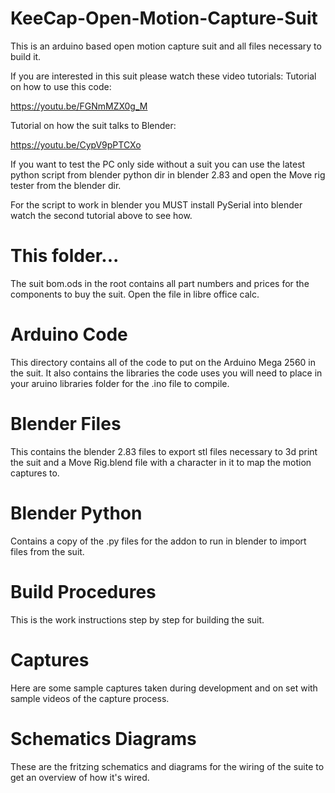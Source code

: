 # KeeCap-Open-Motion-Capture-Suit
This is an arduino based open motion capture suit and all files necessary to build it.

If you are interested in this suit please watch these video tutorials:
Tutorial on how to use this code:

https://youtu.be/FGNmMZX0g_M

Tutorial on how the suit talks to Blender:

https://youtu.be/CypV9pPTCXo

If you want to test the PC only side without a suit you can use the latest python script from blender python dir in blender 2.83 and open the Move rig tester from the blender dir.

For the script to work in blender you MUST install PySerial into blender watch the second tutorial above to see how.

# This folder...

The suit bom.ods in the root contains all part numbers and prices for the components to buy the suit.  Open the file in libre office calc.

# Arduino Code

This directory contains all of the code to put on the Arduino Mega 2560 in the suit.  It also contains the libraries the code uses you will need to place in your aruino libraries folder for the .ino file to compile.

# Blender Files

This contains the blender 2.83 files to export stl files necessary to 3d print the suit and a Move Rig.blend file with a character in it to map the motion captures to.

# Blender Python 

Contains a copy of the .py files for the addon to run in blender to import files from the suit.

# Build Procedures

This is the work instructions step by step for building the suit.


# Captures

Here are some sample captures taken during development and on set with sample videos of the capture process.

# Schematics Diagrams

These are the fritzing schematics and diagrams for the wiring of the suite to get an overview of how it's wired.
